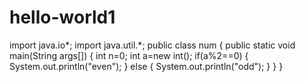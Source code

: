# hello-world1

import java.io*;
import java.util.*;
public class num
{
public static void main(String args[])
{ 
int n=0;
int a=new int();
if(a%2==0)
{
System.out.println("even");
}
else
{
System.out.println("odd");
}
}
}
